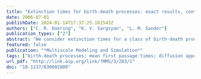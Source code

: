 ```yaml
---
title: "Extinction times for birth-death processes: exact results, continuum asymptotics, and the failure of the Fokker-Planck approximation"
date: 2006-07-01
publishDate: 2024-01-14T17:37:25.161543Z
authors: ["C. R. Doering", "K. V. Sargsyan", "L. M. Sander"]
publication_types: ["2"]
abstract: "We consider extinction times for a class of birth-death processes commonly found in applications, where there is a control parameter which defines a threshold. Below the threshold, the population quickly becomes extinct; above, it persists for a long time. We give an exact expression for the mean time to extinction in the discrete case and its asymptotic expansion for large values of the population scale. We have results below the threshold, at the threshold, and above the threshold, and we observe that the Fokker--Planck approximation is valid only quite near the threshold. We compare our asymptotic results to exact numerical evaluations for the susceptible-infected-susceptible epidemic model, which is in the class that we treat. This is an interesting example of the delicate relationship between discrete and continuum treatments of the same problem."
featured: false
publication: "*Multiscale Modeling and Simulation*"
tags: ["birth-death processes; mean first passage times; diffusion approximation"]
url_pdf: "http://link.aip.org/link/?MMS/3/283/1"
doi: "10.1137/030602800"
---
```


